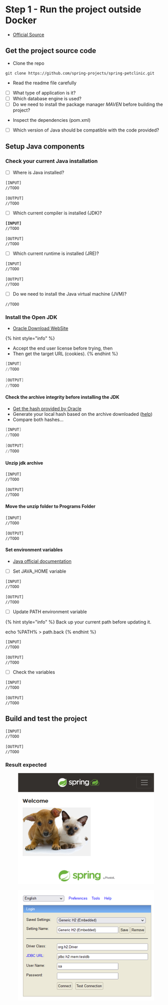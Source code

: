 # Step 1 - Run the project outside Docker

* [Official Source](https://docs.docker.com/language/java/build-images/)

## Get the project source code

* Clone the repo

```
git clone https://github.com/spring-projects/spring-petclinic.git
```

* Read the readme file carefully

- [ ] What type of application is it?
- [ ] Which database engine is used?
- [ ] Do we need to install the package manager _MAVEN_ before building the project?

* Inspect the dependencies (pom.xml)

- [ ] Which version of Java should be compatible with the code provided?

## Setup Java components

### Check your current Java installation

* [ ] Where is Java installed?

```
[INPUT]
//TODO

[OUTPUT]
//TODO
```

* [ ] Which current compiler is installed (JDK)?

<pre><code><strong>[INPUT]
</strong>//TODO

[OUTPUT]
//TODO
</code></pre>

* [ ] Which current runtime is installed (JRE)?

```
[INPUT]
//TODO

[OUTPUT]
//TODO
```

* [ ] Do we need to install the Java virtual machine (JVM)?

```
//TODO
```

### Install the Open JDK

* [Oracle Download WebSite](https://jdk.java.net/20/)

{% hint style="info" %}
- Accept the end user license before trying, then
- Then get the target URL (cookies).
{% endhint %}

```powershell
[INPUT]
//TODO

[OUTPUT]
//TODO
```

#### Check the archive integrity before installing the JDK

* [Get the hash provided by Oracle](https://download.java.net/java/GA/jdk20.0.1/b4887098932d415489976708ad6d1a4b/9/GPL/openjdk-20.0.1_windows-x64_bin.zip.sha256)
* Generate your local hash based on the archive downloaded ([help](https://learn.microsoft.com/en-us/powershell/module/microsoft.powershell.utility/get-filehash?view=powershell-7.3))
* Compare both hashes...

```powershell
[INPUT]
//TODO

[OUTPUT]
//TODO
```

#### Unzip jdk archive

```
[INPUT]
//TODO

[OUTPUT]
//TODO
```

#### Move the unzip folder to Programs Folder

```
[INPUT]
//TODO

[OUTPUT]
//TODO
```

#### Set environment variables

* [Java official documentation](https://dev.java/learn/getting-started/)

- [ ] Set JAVA\_HOME variable

```
[INPUT]
//TODO

[OUTPUT]
//TODO
```

* [ ] Update PATH environment variable

{% hint style="info" %}
Back up your current path before updating it.

echo %PATH% > path.back
{% endhint %}

```
[INPUT]
//TODO

[OUTPUT]
//TODO

```

* [ ] Check the variables

```
[INPUT]
//TODO

[OUTPUT]
//TODO

```

## Build and test the project

```
[INPUT]
//TODO

[OUTPUT]
//TODO
```

### Result expected 

<figure><img src="../../../../.gitbook/assets/image (24).png" alt=""><figcaption></figcaption></figure>

<figure><img src="../../../../.gitbook/assets/image (21).png" alt=""><figcaption></figcaption></figure>
